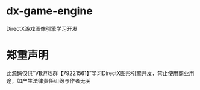 # dx-game-engine
DirectX游戏图像引擎学习开发
# 郑重声明
此源码仅供“VB游戏群【79221561】”学习DirectX图形引擎开发，禁止使用商业用途，如产生法律责任纠纷与作者无关
